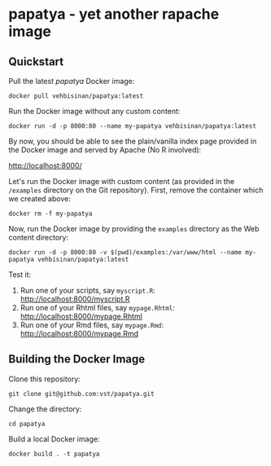 # papatya - yet another rapache image

## Quickstart

Pull the latest *papatya* Docker image:

```
docker pull vehbisinan/papatya:latest
```

Run the Docker image without any custom content:

```
docker run -d -p 8000:80 --name my-papatya vehbisinan/papatya:latest
```

By now, you should be able to see the plain/vanilla index page
provided in the Docker image and served by Apache (No R involved):

[http://localhost:8000/](http://localhost:8000/)


Let's run the Docker image with custom content (as provided in the
`/examples` directory on the Git repository). First, remove the
container which we created above:

```
docker rm -f my-papatya
```

Now, run the Docker image by providing the `examples` directory as the
Web content directory:

```
docker run -d -p 8000:80 -v $(pwd)/examples:/var/www/html --name my-papatya vehbisinan/papatya:latest
```

Test it:

1. Run one of your scripts, say `myscript.R`: [http://localhost:8000/myscript.R](http://localhost:8000/myscript.R)
2. Run one of your Rhtml files, say `mypage.Rhtml`: [http://localhost:8000/mypage.Rhtml](http://localhost:8000/mypage.Rhtml)
3. Run one of your Rmd files, say `mypage.Rmd`: [http://localhost:8000/mypage.Rmd](http://localhost:8000/mypage.Rmd)

## Building the Docker Image

Clone this repository:

```
git clone git@github.com:vst/papatya.git
```

Change the directory:

```
cd papatya
```

Build a local Docker image:

```
docker build . -t papatya
```
